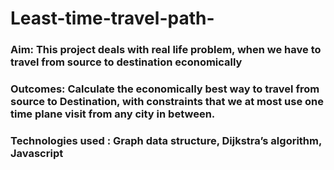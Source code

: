 # Least-time-travel-path-
### Aim: This project deals with real life problem, when we have to travel from source to destination economically 
### Outcomes: Calculate the economically best way to travel from source to Destination, with constraints that we at most use one time plane visit from any city in between.
### Technologies used : Graph data structure, Dijkstra’s algorithm, Javascript
